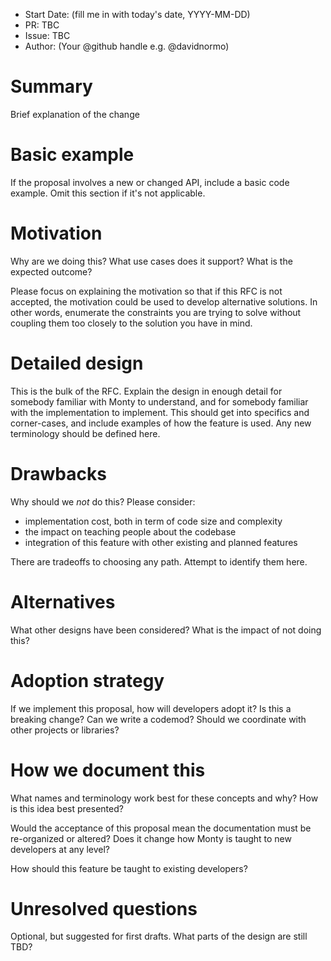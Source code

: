 - Start Date: (fill me in with today's date, YYYY-MM-DD)
- PR: TBC
- Issue: TBC
- Author: (Your @github handle e.g. @davidnormo)

# Summary

Brief explanation of the change

# Basic example

If the proposal involves a new or changed API, include a basic code example.
Omit this section if it's not applicable.

# Motivation

Why are we doing this? What use cases does it support? What is the expected
outcome?

Please focus on explaining the motivation so that if this RFC is not accepted,
the motivation could be used to develop alternative solutions. In other words,
enumerate the constraints you are trying to solve without coupling them too
closely to the solution you have in mind.

# Detailed design

This is the bulk of the RFC. Explain the design in enough detail for somebody
familiar with Monty to understand, and for somebody familiar with the
implementation to implement. This should get into specifics and corner-cases,
and include examples of how the feature is used. Any new terminology should be
defined here.

# Drawbacks

Why should we *not* do this? Please consider:

- implementation cost, both in term of code size and complexity
- the impact on teaching people about the codebase
- integration of this feature with other existing and planned features

There are tradeoffs to choosing any path. Attempt to identify them here.

# Alternatives

What other designs have been considered? What is the impact of not doing this?

# Adoption strategy

If we implement this proposal, how will developers adopt it? Is
this a breaking change? Can we write a codemod? Should we coordinate with
other projects or libraries?

# How we document this

What names and terminology work best for these concepts and why? How is this
idea best presented?

Would the acceptance of this proposal mean the documentation must be
re-organized or altered? Does it change how Monty is taught to new developers
at any level?

How should this feature be taught to existing developers?

# Unresolved questions

Optional, but suggested for first drafts. What parts of the design are still
TBD?
